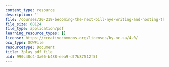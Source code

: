 ```yaml
---
content_type: resource
description: ''
file: /courses/20-219-becoming-the-next-bill-nye-writing-and-hosting-the-educational-show-january-iap-2015/990c48c43a66b488eea9df7b87512f5f_BZfqcnlpofI.pdf
file_size: 68124
file_type: application/pdf
learning_resource_types: []
license: https://creativecommons.org/licenses/by-nc-sa/4.0/
ocw_type: OCWFile
resourcetype: Document
title: 3play pdf file
uid: 990c48c4-3a66-b488-eea9-df7b87512f5f
---
```

